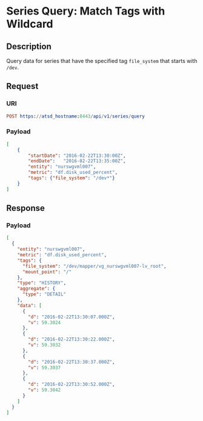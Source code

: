 # Series Query: Match Tags with Wildcard

## Description

Query data for series that have the specified tag `file_system` that starts with `/dev`. 

## Request

### URI

```elm
POST https://atsd_hostname:8443/api/v1/series/query
```

### Payload

```json
[
    {
        "startDate": "2016-02-22T13:30:00Z",
        "endDate":   "2016-02-22T13:35:00Z",
        "entity": "nurswgvml007",
        "metric": "df.disk_used_percent",
        "tags": {"file_system": "/dev*"}
    }
]
```

## Response

### Payload

```json
[
  {
    "entity": "nurswgvml007",
    "metric": "df.disk_used_percent",
    "tags": {
      "file_system": "/dev/mapper/vg_nurswgvml007-lv_root",
      "mount_point": "/"
    },
    "type": "HISTORY",
    "aggregate": {
      "type": "DETAIL"
    },
    "data": [
      {
        "d": "2016-02-22T13:30:07.000Z",
        "v": 59.3024
      },
      {
        "d": "2016-02-22T13:30:22.000Z",
        "v": 59.3032
      },
      {
        "d": "2016-02-22T13:30:37.000Z",
        "v": 59.3037
      },
      {
        "d": "2016-02-22T13:30:52.000Z",
        "v": 59.3042
      }
    ]
  }
]
```
